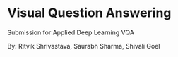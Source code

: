 # Visual Question Answering
Submission for Applied Deep Learning VQA

By: Ritvik Shrivastava, Saurabh Sharma, Shivali Goel
